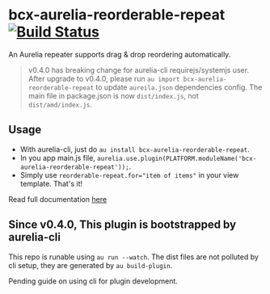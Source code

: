 # bcx-aurelia-reorderable-repeat [![Build Status](https://travis-ci.org/buttonwoodcx/bcx-aurelia-reorderable-repeat.svg?branch=master)](https://travis-ci.org/buttonwoodcx/bcx-aurelia-reorderable-repeat)

An Aurelia repeater supports drag & drop reordering automatically.

> v0.4.0 has breaking change for aurelia-cli requirejs/systemjs user. After upgrade to v0.4.0, please run `au import bcx-aurelia-reorderable-repeat` to update `aureila.json` dependencies config. The main file in package.json is now `dist/index.js`, not `dist/amd/index.js`.

## Usage

* With aurelia-cli, just do `au install bcx-aurelia-reorderable-repeat`.
* In you app main.js file, `aurelia.use.plugin(PLATFORM.moduleName('bcx-aurelia-reorderable-repeat'));`.
* Simply use `reorderable-repeat.for="item of items"` in your view template. That's it!

Read full documentation [here](https://buttonwoodcx.github.io/bcx-aurelia-dnd/#/bcx-aurelia-reorderable-repeat)

## Since v0.4.0, This plugin is bootstrapped by aurelia-cli

This repo is runable using `au run --watch`. The dist files are not polluted by cli setup, they are generated by `au build-plugin`.

Pending guide on using cli for plugin development.
